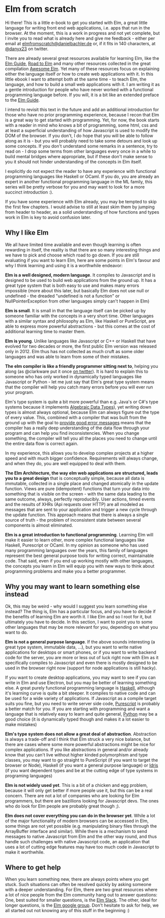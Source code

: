 # Elm from scratch

Hi there! This is a little e-book to get you started with Elm, a great little language for writing front end web applications, i.e. apps that run in the browser. At the moment, this is a work in progress and not yet complete, but I invite you to read what is already here and give me feedback - either per email at [elmfromscratch@danielbachler.de](mailto:elmfromscratch@danielbachler.de) or, if it fits in 140 characters, at [@danyx23](https://twitter.com/danyx23) on twitter.

There are already several great resources available for learning Elm, like the [Elm Guide](http://guide.elm-lang.org/), [Road to Elm](http://www.lambdacat.com/road-to-elm-index/) and many other resources collected in the great compilation [Awesome Elm](https://github.com/isRuslan/awesome-elm). Yet many of these resources focus on explaining either the language itself *or* how to create web applications with it. In this little ebook I want to attempt both at the same time - to teach Elm, the language, and how to build a small web applications with it. I am writing it as a gentle introduction for people who have never worked with a functional programming language before. If you will, it is a bit like an extended preface to the [Elm Guide](http://guide.elm-lang.org/).

I intend to revisit this text in the future and add an additional introduction for those who have no prior programming experience, because I recon that Elm is a great way to get started with programming. Yet, for now, the book starts with a reader in mind who knows a bit of programming, some html, css and at least a superficial understanding of how Javascript is used to modify the DOM of the browser. If you don't, I do hope that you will be able to follow along as it is - but you will probably need to take some detours and look up some concepts. If you don't understand some remarks in a sentence, try to read on - I drop some terms from other languages every once in a while to build mental bridges where appropriate, but if these don't make sense to you it should not hinder understanding of the concepts in Elm itself.

I explicitly do not expect the reader to have any experience with functional programming languages like Haskell or OCaml. If you do, you are already an expert in another functional programming language in the ML family, this series will be pretty verbose for you and may want to look for a more succinct introduction :).

If you have some experience with Elm already, you may be tempted to skip the first few chapters. I would advise to still at least skim them by jumping from header to header, as a solid understanding of how functions and types work in Elm is key to avoid confusion later.

Why I like Elm
--------------

We all have limited time available and even though learning is often rewarding in itself, the reality is that there are so many interesting things and we have to pick and choose which road to go down. If you are still evaluating if you want to learn Elm, here are some points in Elm's favour and why I think learning and using it is a worthwhile endeavor:

**Elm is a well designed, modern language**. It compiles to Javascript and is designed to be used to build web applications from the ground up. It has a great type system that is both easy to use and makes many errors impossible (more about this later, but basically Elm does not use null or undefined - the dreaded "undefined is not a function" or NullPointerException from other languages simply can't happen in Elm)

**Elm is small**. It is small in that the language itself can be picked up by someone familiar with the concepts in a very short time. Other languages with a similar syntax and philosophy as Elm, like Haskell or PureScript, are able to express more powerful abstractions - but this comes at the cost of additional learning time to master them.

**Elm is young**. Unlike languages like Javascript or C++ or Haskell that have evolved for two decades or more, the first public Elm version was released only in 2012. Elm thus has not collected as much cruft as some older languages and was able to learn from some of their mistakes.

**The elm compiler is like a friendly programmer sitting next to**, helping you along (as @clarkware put it once [on twitter](https://twitter.com/clarkware/status/675076116030341121)). It is hard to explain this to someone who has only worked in dynamically typed languages like Javascript or Python - let me just say that Elm's great type system means that the compiler will help you catch many errors before you will ever run your program.

Elm's type system is quite a bit more powerful than e.g. Java's or C#'s type systems because it implements [Algebraic Data Types](https://en.wikipedia.org/wiki/Algebraic_data_type)), yet writing down types is almost always optional, because Elm can always figure out the type of every value. This, combined with a compiler that was built from the ground up with the goal to [provide good error messages](http://elm-lang.org/blog/compiler-errors-for-humans) means that the compiler has a really deep understanding of the data flow through your program and can help you find inconsistencies. When you change something, the compiler will tell you all the places you need to change until the entire data flow is correct again.

In my experience, this allows you to develop complex projects at a higher speed and with much bigger confidence. Requirements will always change, and when they do, you are well equipped to deal with them.

**The Elm Architecture, the way elm web applications are structured, leads you to a great design** that is conceptually simple, because all data is immutable, collected in a single place and changed atomically in the update function. Views are pure (idempotent) functions that turn your data into something that is visible on the screen - with the same data leading to the same outcome, always, perfectly reproducibly. User actions, timed events and the results of XHRs (Api requests over HTTP) are all modeled as messages that are sent to your application and trigger a new cycle through the update function. This approach means that there is always a single source of truth - the problem of inconsistent state between several components is almost eliminated.

**Elm is a great introduction to functional programming**. Learning Elm will make it easier to learn other, more complex functional languages like Haskell, Purescript or OCaml. In my opinion as someone who has used many programming languages over the years, this family of languages represent the best general purpose tools for writing correct, maintainable code. That said, even if you end up working mostly with other languages, the concepts you learn in Elm will equip you with new ways to think about programming problems and make you a better programmer.

Why you may want to learn something else instead
------------------------------------------------

Ok, this may be weird - why would I suggest you learn something else instead? The thing is, Elm has a particular focus, and you have to decide if the benefits of learning Elm are worth it. I like Elm and so I root for it, but ultimately you have to decide. In this section, I want to point you to some other languages that may be more relevant for you, depending on what you want to do.

**Elm is not a general purpose language**. If the above sounds interesting (a great type system, immutable data, ...), but you want to write native applications for desktops or smart phones, or if you want to write backend code for the server, you are more or less out of luck right now with Elm as it specifically compiles to Javascript and even there is mostly designed to be used in the browser right now (support for node applications is still hacky).

If you want to create desktop applications, you may want to see if you can write in Elm and use Electron, but you may be better of learning something else. A great purely functional programming language is [Haskell](https://www.haskell.org/), although it's learning curve is quite a bit steeper. It compiles to native code and can be used for a wide variety of applications. If Javascript as a compile target suits you fine, but you need to write server side code, [Purescript](http://www.purescript.org/) is probably a better match for you. If you are starting with programming and want a language that is relatively easy to learn and quite general, [Python](https://www.python.org/) may be a good choice (it is dynamically typed though and makes it a lot easier to make mistakes)

**Elm's type system does not allow a great deal of abstraction**. Abstraction is always a trade-off and I think that Elm struck a very nice balance, but there are cases where some more powerful abstractions might be nice for complex applications. If you like abstractions in general and/or already know that you can't live without higher kinded polymorphism and type classes, you may want to go straight to PureScript (if you want to target the browser or Node), Haskell (if you want a general purpose language) or [Idris](http://www.idris-lang.org/) (if you want dependent types and be at the cutting edge of type systems in programing languages)

**Elm is not widely used yet**. This is a bit of a chicken and egg problem, because it will only get better if more people use it, but this can be a real concern. There are not a lot of companies who are looking for Elm programmers, but there are bazillions looking for Javascript devs. The ones who do look for Elm people are probably great though ;).

**Elm does not cover everything you can do in the browser yet**. While a lot of the major functionality of modern browsers can be accessed in Elm, some things are not yet possible (e.g. manipulating binary files through the ArrayBuffer interface and similar). While there is a mechanism to send messages to native Javascript from Elm and the other way round, and thus handle such challenges with native Javascript code, an application that uses a lot of cutting edge features may have too much code in Javascript to make it worthwhile.

Where to get help
-----------------

When you learn something new, there are always points where you get stuck. Such situations can often be resolved quickly by asking someone with a deeper understanding. For Elm, there are two great resources where a lot of nice people from the Elm community hang out to answer questions: One, best suited for smaller questions, is the [Elm Slack](http://elmlang.herokuapp.com/). The other, ideal for longer questions, is the [Elm google group](https://groups.google.com/forum/?fromgroups#!forum/elm-discuss). Don't hesitate to ask for help, we all started out not knowing any of this stuff in the beginning :)

